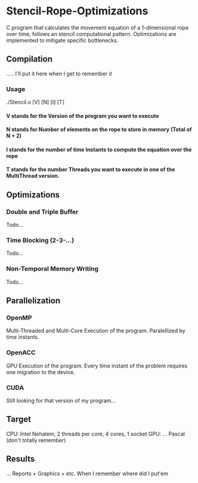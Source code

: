 # Stencil-Rope-Optimizations
C program that calculates the movement equation of a 1-dimensional rope over time, follows an stencil computational pattern. Optimizations are implemented to mitigate specific bottlenecks.

## Compilation
..... I'll put it here when I get to remember it
### Usage
./Stencil.o [V] [N] [I] [T]
#### V stands for the Version of the program you want to execute
#### N stands for Number of elements on the rope to store in memory (Total of N + 2)
#### I stands for the number of time Instants to compute the equation over the rope
#### T stands for the number Threads you want to execute in one of the MultiThread version.

## Optimizations
### Double and Triple Buffer
Todo...
### Time Blocking (2-3-...)
Todo...
### Non-Temporal Memory Writing  
Todo...

## Parallelization
### OpenMP
Multi-Threaded and Multi-Core Execution of the program. Paralellized by time instants.
### OpenACC
GPU Execution of the program. Every time instant of the problem requires one migration to the device.
### CUDA
Still looking for that version of my program...

## Target
CPU: Intel Nehalem, 2 threads per core, 4 cores, 1 socket 
GPU: ... Pascal (don't totally remember)

## Results
... Reports + Graphics + etc. When I remember where did I put'em
